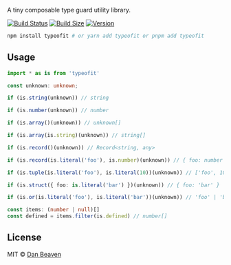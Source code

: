 A tiny composable type guard utility library.

[![Build Status](https://img.shields.io/github/actions/workflow/status/Pingid/typeofit/test.yml?branch=main&style=flat&colorA=000000&colorB=000000)](https://github.com/Pingid/typeofit/actions?query=workflow:Test)
[![Build Size](https://img.shields.io/bundlephobia/minzip/typeofit?label=bundle%20size&style=flat&colorA=000000&colorB=000000)](https://bundlephobia.com/result?p=typeofit)
[![Version](https://img.shields.io/npm/v/typeofit?style=flat&colorA=000000&colorB=000000)](https://www.npmjs.com/package/typeofit)

```bash
npm install typeofit # or yarn add typeofit or pnpm add typeofit
```

## Usage
```typescript
import * as is from 'typeofit'

const unknown: unknown;

if (is.string(unknown)) // string

if (is.number(unknown)) // number

if (is.array()(unknown)) // unknown[]

if (is.array(is.string)(unknown)) // string[]

if (is.record()(unknown)) // Record<string, any>

if (is.record(is.literal('foo'), is.number)(unknown)) // { foo: number }

if (is.tuple(is.literal('foo'), is.literal(10))(unknown)) // ['foo', 10]

if (is.struct({ foo: is.literal('bar') })(unknown)) // { foo: 'bar' }

if (is.or(is.literal('foo'), is.literal('bar'))(unknown)) // 'foo' | 'bar'

const items: (number | null)[]
const defined = items.filter(is.defined) // number[]
```

## License
MIT © [Dan Beaven](https://github.com/Pingid)